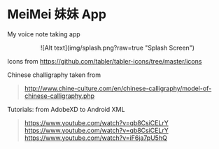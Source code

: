 # MeiMei 妹妹 App
My voice note taking app
<p align="center">
![Alt text](img/splash.png?raw=true "Splash Screen")
</p>

Icons from https://github.com/tabler/tabler-icons/tree/master/icons

Chinese challigraphy taken from 
>http://www.chine-culture.com/en/chinese-calligraphy/model-of-chinese-calligraphy.php


Tutorials: from AdobeXD to Android XML
>https://www.youtube.com/watch?v=qb8CsiCELrY  
>https://www.youtube.com/watch?v=qb8CsiCELrY  
>https://www.youtube.com/watch?v=iF6ja7pU5hQ
